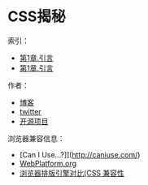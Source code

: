  # CSS揭秘

索引：
* [第1章.引言](./第1章.引言.md)
* [第1章.引言](./第2章.背景与边框.md)

作者：
* [博客](http://lea.verou.me) 
* [twitter](http://twitter.com/leaverou)
* [开源项目](https://github.com/leaverou)

浏览器兼容信息：
* [Can I Use...?]](http://caniuse.com/)
* [WebPlatform.org](https://webplatform.github.io/)
* [浏览器排版引擎对比(CSS 兼容性](https://en.wikipedia.org/wiki/Comparison_of_browser_engines)

